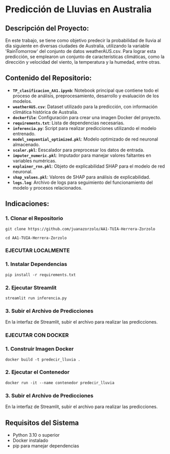 # Predicción de Lluvias en Australia
## Descripción del Proyecto:

En este trabajo, se tiene como objetivo predecir la probabilidad de lluvia al día siguiente en diversas ciudades de Australia, utilizando la variable 'RainTomorrow' del conjunto de datos weatherAUS.csv. Para lograr esta predicción, se emplearon un conjunto de características climáticas, como la dirección y velocidad del viento, la temperatura y la humedad, entre otras.

## Contenido del Repositorio:
- **`TP_clasificacion_AA1.ipynb`**: Notebook principal que contiene todo el proceso de análisis, preprocesamiento, desarrollo y evaluación de los modelos.
- **`weatherAUS.csv`**: Dataset utilizado para la predicción, con información climática histórica de Australia.
- **`dockerfile`**: Configuración para crear una imagen Docker del proyecto.
- **`requirements.txt`**: Lista de dependencias necesarias.
- **`inferencia.py`**: Script para realizar predicciones utilizando el modelo entrenado.
- **`model_sequential_optimized.pkl`**: Modelo optimizado de red neuronal almacenado.
- **`scaler.pkl`**: Eescalador para preprocesar los datos de entrada.
- **`imputer_numeric.pkl`**: Imputador para manejar valores faltantes en variables numéricas.
- **`explainer_rnn.pkl`**: Objeto de explicabilidad SHAP para el modelo de red neuronal.
- **`shap_values.pkl`**: Valores de SHAP para análisis de explicabilidad.
- **`logs.log`**: Archivo de logs para seguimiento del funcionamiento del modelo y procesos relacionados.

## Indicaciones:

### 1. Clonar el Repositorio
```
git clone https://github.com/juanazorzolo/AA1-TUIA-Herrera-Zorzolo

cd AA1-TUIA-Herrera-Zorzolo
```

### EJECUTAR LOCALMENTE
### 1. Instalar Dependencias
```
pip install -r requirements.txt
```

### 2. Ejecutar Streamlit 
```
streamlit run inferencia.py
```

### 3. Subir el Archivo de Predicciones
En la interfaz de Streamlit, subir el archivo para realizar las predicciones.


### EJECUTAR CON DOCKER
### 1. Construir Imagen Docker
```
docker build -t predecir_lluvia .
```

### 2. Ejecutar el Contenedor
```
docker run -it --name contenedor predecir_lluvia
```

### 3. Subir el Archivo de Predicciones
En la interfaz de Streamlit, subir el archivo para realizar las predicciones.

## Requisitos del Sistema
- Python 3.10 o superior
- Docker instalado
- pip para manejar dependencias

